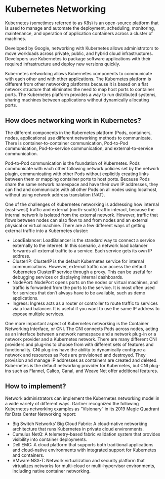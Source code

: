 # Kubernetes Networking

Kubernetes (sometimes referred to as K8s) is an open-source platform that is used to manage and automate the deployment, scheduling, monitoring, maintenance, and operation of application containers across a cluster of machines.

Developed by Google, networking with Kubernetes allows administrators to move workloads across private, public, and hybrid cloud infrastructures. Developers use Kubernetes to package software applications with their required infrastructure and deploy new versions quickly.

Kubernetes networking allows Kubernetes components to communicate with each other and with other applications. The Kubernetes platform is different from other networking platforms because it is based on a flat network structure that eliminates the need to map host ports to container ports. The Kubernetes platform provides a way to run distributed systems, sharing machines between applications without dynamically allocating ports.

## How does networking work in Kubernetes?

The different components in the Kubernetes platform (Pods, containers, nodes, applications) use different networking methods to communicate. There is container-to-container communication, Pod-to-Pod communication, Pod-to-service communication, and external-to-service communication.

Pod-to-Pod communication is the foundation of Kubernetes. Pods communicate with each other following network policies set by the network plugin, communicating with other Pods without explicitly creating links between them or mapping container ports to host ports. Because Pods share the same network namespace and have their own IP addresses, they can find and communicate with all other Pods on all nodes using localhost, without using network address translation (NAT).

One of the challenges of Kubernetes networking is addressing how internal (east-west) traffic and external (north-south) traffic interact, because the internal network is isolated from the external network. However, traffic that flows between nodes can also flow to and from nodes and an external physical or virtual machine. There are a few different ways of getting external traffic into a Kubernetes cluster:

- LoadBalancer: LoadBalancer is the standard way to connect a service externally to the internet. In this scenario, a network load balancer forwards all external traffic to a service. Each service gets its own IP address.
- ClusterIP: ClusterIP is the default Kubernetes service for internal communications. However, external traffic can access the default Kubernetes ClusterIP service through a proxy. This can be useful for debugging services or displaying internal dashboards.
- NodePort: NodePort opens ports on the nodes or virtual machines, and traffic is forwarded from the ports to the service. It is most often used for services that don’t always have to be available, such as demo applications.
- Ingress: Ingress acts as a router or controller to route traffic to services via a load balancer. It is useful if you want to use the same IP address to expose multiple services.

One more important aspect of Kubernetes networking is the Container Networking Interface, or CNI. The CNI connects Pods across nodes, acting as an interface between a network namespace and a network plug-in or a network provider and a Kubernetes network. There are many different CNI providers and plug-ins to choose from with different sets of features and functionality. CNI plug-ins have the ability to dynamically configure a network and resources as Pods are provisioned and destroyed. They provision and manage IP addresses as containers are created and deleted. Kubernetes is the default networking provider for Kubernetes, but CNI plug-ins such as Flannel, Calico, Canal, and Weave Net offer additional features.

## How to implement?

Network administrators can implement the Kubernetes networking model in a wide variety of different ways. Gartner recognized the following Kubernetes networking examples as “Visionary” in its 2019 Magic Quadrant for Data Center Networking report:

- Big Switch Networks’ Big Cloud Fabric: A cloud-native networking architecture that runs Kubernetes in private cloud environments.
- Cumulus NetQ: A telemetry-based fabric validation system that provides visibility into container deployments.
- Dell EMC: A cloud platform that supports both traditional applications and cloud-native environments with integrated support for Kubernetes and containers.
- VMware NSX-T: Network virtualization and security platform that virtualizes networks for multi-cloud or multi-hypervisor environments, including native container networking.
